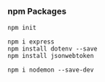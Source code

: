 ### npm Packages

```
npm init

npm i express
npm install dotenv --save
npm install jsonwebtoken

npm i nodemon --save-dev
```
